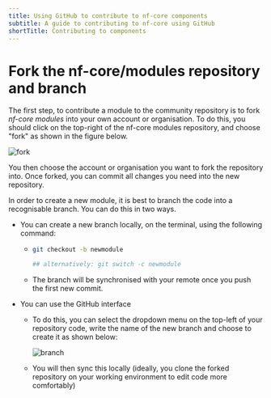 ```yaml
---
title: Using GitHub to contribute to nf-core components
subtitle: A guide to contributing to nf-core using GitHub
shortTitle: Contributing to components
---
```


# Fork the nf-core/modules repository and branch

The first step, to contribute a module to the community repository is to fork _nf-core modules_ into your own account or organisation. To do this, you should click on the top-right of the nf-core modules repository, and choose "fork" as shown in the figure below.

![fork](/images/contributing/dsl2_modules_tutorial/dsl2-mod_01_fork.png)

You then choose the account or organisation you want to fork the repository into. Once forked, you can commit all changes you need into the new repository.

In order to create a new module, it is best to branch the code into a recognisable branch. You can do this in two ways.

- You can create a new branch locally, on the terminal, using the following command:

  - ```bash
    git checkout -b newmodule

    ## alternatively: git switch -c newmodule
    ```

  - The branch will be synchronised with your remote once you push the first new commit.

- You can use the GitHub interface

  - To do this, you can select the dropdown menu on the top-left of your repository code, write the name of the new branch and choose to create it as shown below:

    ![branch](/images/contributing/dsl2_modules_tutorial/dsl2-mod_02_new_branch.png)

  - You will then sync this locally (ideally, you clone the forked repository on your working environment to edit code more comfortably)
